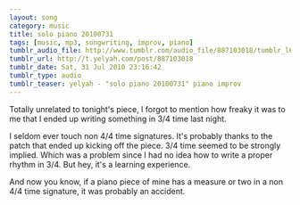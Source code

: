 ```yaml
---
layout: song
category: music
title: solo piano 20100731
tags: [music, mp3, songwriting, improv, piano]
tumblr_audio_file: http://www.tumblr.com/audio_file/887103018/tumblr_l6gh7uvkY71qzo4ep
tumblr_url: http://t.yelyah.com/post/887103018
tumblr_date: Sat, 31 Jul 2010 23:16:42
tumblr_type: audio
tumblr_teaser: yelyah - "solo piano 20100731" piano improv
---
```

Totally unrelated to tonight's piece, I forgot to mention how freaky it was to me that I ended up writing something in 3/4 time last night.

I seldom ever touch non 4/4 time signatures. It's probably thanks to the patch that ended up kicking off the piece. 3/4 time seemed to be strongly implied. Which was a problem since I had no idea how to write a proper rhythm in 3/4. But hey, it's a learning experience.

And now you know, if a piano piece of mine has a measure or two in a non 4/4 time signature, it was probably an accident.
